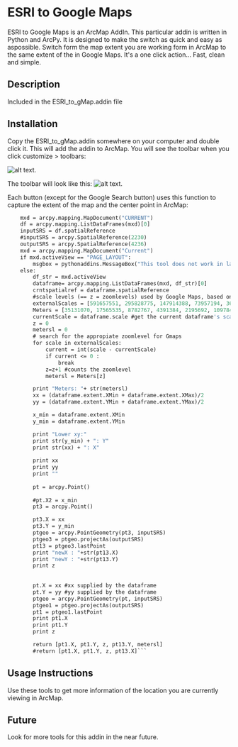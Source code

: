 # ESRI to Google Maps

ESRI to Google Maps is an ArcMap AddIn.  This particular addin is written in Python and ArcPy.  It is designed to make the switch as quick and easy as aspossible. Switch form the map extent you are working form in ArcMap to the same extent of the in Google Maps. It's a one click action... Fast, clean and simple. 

## Description
Included in the ESRI_to_gMap.addin file

## Installation
Copy the ESRI_to_gMap.addin somewhere on your computer and double click it.  This will add the addin to ArcMap.  You will see the toolbar when you click customize > toolbars: 

![alt text](http://itsallearth.com/images/ESRItoGM.png "ESRI toolbar diagram").


The toolbar will look like this:  ![alt text](http://itsallearth.com/images/toolbar.JPG "ESRI toolbar").

Each button (except for the Google Search button) uses this function to capture the extent of the map and the center point in ArcMap:

```def centerPoint():
	mxd = arcpy.mapping.MapDocument("CURRENT")
	df = arcpy.mapping.ListDataFrames(mxd)[0]
	inputSRS = df.spatialReference
	#inputSRS = arcpy.SpatialReference(2230)
	outputSRS = arcpy.SpatialReference(4236)
	mxd = arcpy.mapping.MapDocument("Current")
	if mxd.activeView == "PAGE_LAYOUT":
		msgbox = pythonaddins.MessageBox("This tool does not work in layout view, please change to active view", "CHANGE TO ACTIVE VIEW", 0)
	else:
		df_str = mxd.activeView
		dataframe= arcpy.mapping.ListDataFrames(mxd, df_str)[0]
		crntspatialref = dataframe.spatialReference
		#scale levels (== z = zoomlevels) used by Google Maps, based on estimation...
		externalScales = [591657551, 295828775, 147914388, 73957194, 36978597, 18489298, 9244649, 4622325, 2311162, 1155581, 577791, 288895, 144448, 72224, 36112, 18056, 9028, 4514, 2257, 1128]
		Meters = [35131070, 17565535, 8782767, 4391384, 2195692, 1097846, 548923, 274461, 137231, 68615, 34308, 17154, 8577, 4288, 2144, 1072, 536, 268, 134, 67]
		currentScale = dataframe.scale #get the current dataframe's scale
		z = 0
		metersl = 0
		# search for the appropiate zoomlevel for Gmaps
		for scale in externalScales:
			current = int(scale - currentScale)
			if current <= 0 :
				break
			z=z+1 #counts the zoomlevel
			metersl = Meters[z]

		print "Meters: "+ str(metersl)
		xx = (dataframe.extent.XMin + dataframe.extent.XMax)/2 
		yy = (dataframe.extent.YMin + dataframe.extent.YMax)/2

		x_min = dataframe.extent.XMin
		y_min = dataframe.extent.YMin

		print "Lower xy:"
		print str(y_min) + ": Y"
		print str(xx) + ": X"
		
		print xx
		print yy
		print ""
		
		pt = arcpy.Point()
		
		#pt.X2 = x_min
		pt3 = arcpy.Point()

		pt3.X = xx
		pt3.Y = y_min
		ptgeo = arcpy.PointGeometry(pt3, inputSRS)
		ptgeo3 = ptgeo.projectAs(outputSRS)
		pt13 = ptgeo3.lastPoint
		print "newX : "+str(pt13.X)
		print "newY : "+str(pt13.Y)
		print z
		
		
		pt.X = xx #xx supplied by the dataframe
		pt.Y = yy #yy supplied by the dataframe
		ptgeo = arcpy.PointGeometry(pt, inputSRS)
		ptgeo1 = ptgeo.projectAs(outputSRS)
		pt1 = ptgeo1.lastPoint
		print pt1.X
		print pt1.Y
		print z

		return [pt1.X, pt1.Y, z, pt13.Y, metersl]
		#return [pt1.X, pt1.Y, z, pt13.X]```

```
## Usage Instructions
Use these tools to get more information of the location you are currently viewing in ArcMap.

## Future
Look for more tools for this addin in the near future.


